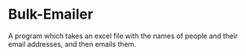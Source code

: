 # Bulk-Emailer
A program which takes an excel file with the names of people and their email addresses, and then emails them. 
